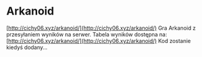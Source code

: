 # Arkanoid
[http://cichy06.xyz/arkanoid/](http://cichy06.xyz/arkanoid/)
Gra Arkanoid z przesyłaniem wyników na serwer. Tabela wyników dostępna na: [http://cichy06.xyz/arkanoid/](http://cichy06.xyz/arkanoid/)
Kod zostanie kiedyś dodany...
